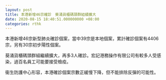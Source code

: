 ```yaml
---
layout: post
title: 本港新增46宗確診　葵涌貨櫃碼頭群組續擴大
date: 2020-08-15 18:40:51.000000000 +08:00
categories: rthk
---
```


本港新增46宗新型肺炎確診個案，當中39宗是本地個案，累計確診個案有4406宗，另有30宗初步陽性個案。

葵涌貨櫃碼頭群組繼續擴大，再多3人確診。宏記港務操作有限公司有較多人受感染，過百名員工可能要接受檢疫。

衞生防護中心形容，本港確診個案宗數正緩慢下降，但不能排除反彈的可能性。
